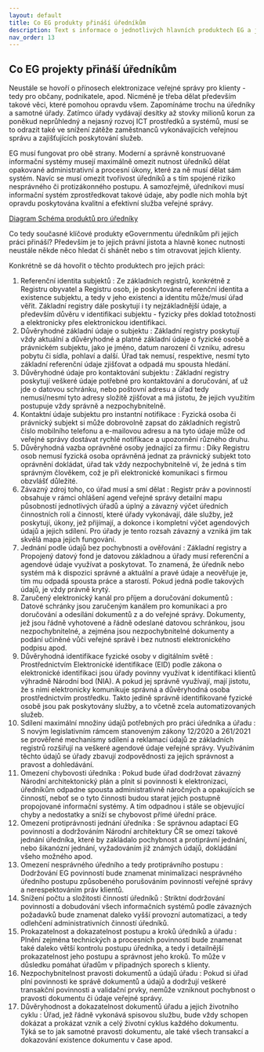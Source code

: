 ```yaml
---
layout: default
title: Co EG produkty přináší úředníkům
description: Text s informace o jednotlivých hlavních produktech EG a jejich přínosu pro úředníky jako klíčovou cílovou skupinu efektivizace veřejné správy
nav_order: 13
---
```



## Co EG projekty přináší úředníkům

Neustále se hovoří o přínosech elektronizace veřejné správy pro klienty - tedy pro občany, podnikatele, apod. Nicméně je třeba dělat především takové věci, které pomohou opravdu všem. Zapomínáme trochu na úředníky a samotné úřady. Zatímco úřady vydávají desítky až stovky milionů korun za poněkud neprůhledný a nejasný rozvoj ICT prostředků a systémů, musí se to odrazit také ve snížení zátěže zaměstnanců vykonávajících veřejnou správu a zajišťujících poskytování služeb.




EG musí fungovat pro obě strany. Moderní a správně konstruované informační systémy musejí maximálně omezit nutnost úředníků dělat opakované administrativní a procesní úkony, které za ně musí dělat sám systém.  Navíc se musí omezit tvořivost úředníků a s tím spojené riziko nesprávného či protizákonného postupu. A samozřejmě, úředníkovi musí informační systém zprostředkovat takové údaje, aby podle nich mohla být opravdu poskytována kvalitní a efektivní služba veřejné správy.


[Diagram Schéma produktů pro úředníky](https://github.com/egdilna/egovedu/raw/main/diagramy/Edu/coegnabiziurednikum.png)



Co tedy současné klíčové produkty eGovernmentu úředníkům při jejich práci přináší? Především je to jejich právní jistota a hlavně konec nutnosti neustále někde něco hledat či shánět nebo s tím otravovat jejich klienty.

Konkrétně se dá hovořit o těchto produktech pro jejich práci:


1. Referenční identita subjektů : Ze základních registrů, konkrétně z Registru obyvatel a Registru osob, je poskytována referenční identita a existence subjektu, a tedy v jeho existenci a identitu může/musí úřad věřit. Základní registry dále poskytují i ty nejzákladnější údaje, a především důvěru v identifikaci subjektu - fyzicky přes doklad totožnosti a elektronicky přes elektronickou identifikaci.
2. Důvěryhodné základní údaje o subjektu : Základní registry poskytují vždy aktuální a důvěryhodné a platné základní údaje o fyzické osobě a právnickém subjektu, jako je jméno, datum narození či vzniku, adresu pobytu či sídla, pohlaví a další. Úřad tak nemusí, respektive, nesmí tyto základní referenční údaje zjišťovat a odpadá mu spousta hledání.
3. Důvěryhodné údaje pro kontaktování subjektu : Základní registry poskytují veškeré údaje potřebné pro kontaktování a doručování, ať už jde o datovou schránku, nebo poštovní adresu a úřad tedy nemusí/nesmí tyto adresy složitě zjišťovat a má jistotu, že jejich využitím postupuje vždy správně a nezpochybnitelně.
4. Kontaktní údaje subjektu pro instantní notifikace : Fyzická osoba či právnický subjekt si může dobrovolně zapsat do základních registrů číslo mobilního telefonu a e-mailovou adresu a na tyto údaje může od veřejné správy dostávat rychlé notifikace a upozornění různého druhu.
5. Důvěryhodná vazba oprávněné osoby jednající za firmu : Díky Registru osob nemusí fyzická osoba oprávněná jednat za právnický subjekt toto oprávnění dokládat, úřad tak vždy nezpochybnitelně ví, že jedná s tím správným člověkem, což je při elektronické komunikaci s firmou obzvlášť důležité.
6. Závazný zdroj toho, co úřad musí a smí dělat : Registr práv a povinností obsahuje v rámci ohlášení agend veřejné správy detailní mapu působností jednotlivých úřadů a úplný a závazný výčet úředních činnostních rolí a činností, které úřady vykonávají, dále služby, jež poskytují, úkony, jež přijímají, a dokonce i kompletní výčet agendových údajů a jejich sdílení. Pro úřady je tento rozsah závazný a vzniká jim tak skvělá mapa jejich fungování.
7. Jednání podle údajů bez pochybnosti a ověřování : Základní registry a Propojený datový fond je datovou základnou a úřady musí referenční a agendové údaje využívat a poskytovat. To znamená, že úředník nebo systém má k dispozici správné a aktuální a pravé údaje a neověřuje je, tím mu odpadá spousta práce a starostí. Pokud jedná podle takových údajů, je vždy právně krytý.
8. Zaručený elektronický kanál pro příjem a doručování dokumentů : Datové schránky jsou zaručeným kanálem pro komunikaci a pro doručování a odesílání dokumentů z a do veřejné správy. Dokumenty, jež jsou řádně vyhotovené a řádně odeslané datovou schránkou, jsou nezpochybnitelné, a zejména jsou nezpochybnitelné dokumenty a podání učiněné vůči veřejné správě i bez nutnosti elektronického podpisu apod.
9. Důvěryhodná identifikace fyzické osoby v digitálním světě : Prostřednictvím Elektronické identifikace (EID) podle zákona o elektronické identifikaci jsou úřady povinny využívat k identifikaci klientů výhradně Národní bod (NIA). A pokud jej správně využívají, mají jistotu, že s nimi elektronicky komunikuje správná a důvěryhodná osoba prostřednictvím prostředku. Takto jedině správně identifikované fyzické osobě jsou pak poskytovány služby, a to včetně zcela automatizovaných služeb.
10. Sdílení maximální množiny údajů potřebných pro práci úředníka a úřadu : S novým legislativním rámcem stanoveným zákony 12/2020 a 261/2021 se prověřené mechanismy sdílení a reklamací údajů ze základních registrů rozšiřují na veškeré agendové údaje veřejné správy. Využíváním těchto údajů se úřady zbavují zodpovědnosti za jejich správnost a pravost a dohledávání.
11. Omezení chybovosti úředníka : Pokud bude úřad dodržovat závazný Národní architektonický plán a plnit si povinnosti k elektronizaci, úředníkům odpadne spousta administrativně náročných a opakujících se činností, neboť se o tyto činnosti budou starat jejich postupně propojované informační systémy. A tím odpadnou i stále se objevující chyby a nedostatky a sníží se chybovost přímé úřední práce.
12. Omezení protiprávnosti jednání úředníka : Se správnou adaptací EG povinností a dodržováním Národní architektury ČR se omezí takové jednání úředníka, které by zakládalo pochybnost a protiprávní jednání, nebo šikanózní jednání, vyžadováním již známých údajů, dokládání všeho možného apod.
13. Omezení nesprávného úředního a tedy protiprávního postupu : Dodržování EG povinností bude znamenat minimalizaci nesprávného úředního postupu způsobeného porušováním povinností veřejné správy a nerespektováním práv klientů.
14. Snížení počtu a složitosti činností úředníků : Striktní dodržování povinností a dobudování všech informačních systémů podle závazných požadavků bude znamenat daleko vyšší provozní automatizaci, a tedy odlehčení administrativních činností úředníků.
15. Prokazatelnost a dokazatelnost postupu a kroků úředníků a úřadu : Plnění zejména technických a procesních povinností bude znamenat také daleko větší kontrolu postupu úředníka, a tedy i detailnější prokazatelnost jeho postupu a správnost jeho kroků. To může v důsledku pomáhat úřadům v případných sporech s klienty.
16. Nezpochybnitelnost pravosti dokumentů a údajů úřadu : Pokud si úřad plní povinnosti ke správě dokumentů a údajů a dodržují veškeré transakční povinnosti a validační prvky, nemůže vzniknout pochybnost o pravosti dokumentu či údaje veřejné správy.
17. Důvěryhodnost a dokazatelnost dokumentů úřadu a jejich životního cyklu : Úřad, jež řádně vykonává spisovou službu, bude vždy schopen dokázat a prokázat vznik a celý životní cyklus každého dokumentu. Týká se to jak samotné pravosti dokumentu, ale také všech transakcí a dokazování existence dokumentu v čase apod.